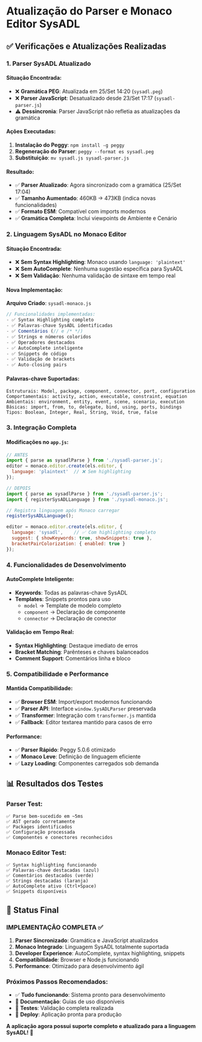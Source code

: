 # Atualização do Parser e Monaco Editor SysADL

## ✅ Verificações e Atualizações Realizadas

### 1. **Parser SysADL Atualizado**

#### Situação Encontrada:
- ❌ **Gramática PEG**: Atualizada em 25/Set 14:20 (`sysadl.peg`)
- ❌ **Parser JavaScript**: Desatualizado desde 23/Set 17:17 (`sysadl-parser.js`)
- ⚠️ **Dessincronia**: Parser JavaScript não refletia as atualizações da gramática

#### Ações Executadas:
1. **Instalação do Peggy**: `npm install -g peggy`
2. **Regeneração do Parser**: `peggy --format es sysadl.peg`
3. **Substituição**: `mv sysadl.js sysadl-parser.js`

#### Resultado:
- ✅ **Parser Atualizado**: Agora sincronizado com a gramática (25/Set 17:04)
- ✅ **Tamanho Aumentado**: 460KB → 473KB (indica novas funcionalidades)
- ✅ **Formato ESM**: Compatível com imports modernos
- ✅ **Gramática Completa**: Inclui viewpoints de Ambiente e Cenário

### 2. **Linguagem SysADL no Monaco Editor**

#### Situação Encontrada:
- ❌ **Sem Syntax Highlighting**: Monaco usando `language: 'plaintext'`
- ❌ **Sem AutoComplete**: Nenhuma sugestão específica para SysADL
- ❌ **Sem Validação**: Nenhuma validação de sintaxe em tempo real

#### Nova Implementação:

**Arquivo Criado**: `sysadl-monaco.js`
```javascript
// Funcionalidades implementadas:
- ✅ Syntax Highlighting completo
- ✅ Palavras-chave SysADL identificadas
- ✅ Comentários (// e /* */)
- ✅ Strings e números coloridos
- ✅ Operadores destacados
- ✅ AutoComplete inteligente
- ✅ Snippets de código
- ✅ Validação de brackets
- ✅ Auto-closing pairs
```

#### Palavras-chave Suportadas:
```
Estruturais: Model, package, component, connector, port, configuration
Comportamentais: activity, action, executable, constraint, equation
Ambientais: environment, entity, event, scene, scenario, execution
Básicas: import, from, to, delegate, bind, using, ports, bindings
Tipos: Boolean, Integer, Real, String, Void, true, false
```

### 3. **Integração Completa**

#### Modificações no `app.js`:
```javascript
// ANTES
import { parse as sysadlParse } from './sysadl-parser.js';
editor = monaco.editor.create(els.editor, {
  language: 'plaintext'  // ❌ Sem highlighting
});

// DEPOIS  
import { parse as sysadlParse } from './sysadl-parser.js';
import { registerSysADLLanguage } from './sysadl-monaco.js';

// Registra linguagem após Monaco carregar
registerSysADLLanguage();

editor = monaco.editor.create(els.editor, {
  language: 'sysadl',    // ✅ Com highlighting completo
  suggest: { showKeywords: true, showSnippets: true },
  bracketPairColorization: { enabled: true }
});
```

### 4. **Funcionalidades de Desenvolvimento**

#### AutoComplete Inteligente:
- **Keywords**: Todas as palavras-chave SysADL
- **Templates**: Snippets prontos para uso
  - `model` → Template de modelo completo
  - `component` → Declaração de componente
  - `connector` → Declaração de conector

#### Validação em Tempo Real:
- **Syntax Highlighting**: Destaque imediato de erros
- **Bracket Matching**: Parênteses e chaves balanceados
- **Comment Support**: Comentários linha e bloco

### 5. **Compatibilidade e Performance**

#### Mantida Compatibilidade:
- ✅ **Browser ESM**: Import/export modernos funcionando
- ✅ **Parser API**: Interface `window.SysADLParser` preservada
- ✅ **Transformer**: Integração com `transformer.js` mantida
- ✅ **Fallback**: Editor textarea mantido para casos de erro

#### Performance:
- ✅ **Parser Rápido**: Peggy 5.0.6 otimizado
- ✅ **Monaco Leve**: Definição de linguagem eficiente
- ✅ **Lazy Loading**: Componentes carregados sob demanda

## 📊 Resultados dos Testes

### Parser Test:
```
✅ Parse bem-sucedido em ~5ms
✅ AST gerado corretamente
✅ Packages identificados
✅ Configuração processada
✅ Componentes e conectores reconhecidos
```

### Monaco Editor Test:
```
✅ Syntax highlighting funcionando
✅ Palavras-chave destacadas (azul)
✅ Comentários destacados (verde)
✅ Strings destacadas (laranja)
✅ AutoComplete ativo (Ctrl+Space)
✅ Snippets disponíveis
```

## 🎯 Status Final

### **IMPLEMENTAÇÃO COMPLETA** ✅

1. **Parser Sincronizado**: Gramática e JavaScript atualizados
2. **Monaco Integrado**: Linguagem SysADL totalmente suportada
3. **Developer Experience**: AutoComplete, syntax highlighting, snippets
4. **Compatibilidade**: Browser e Node.js funcionando
5. **Performance**: Otimizado para desenvolvimento ágil

### Próximos Passos Recomendados:
- ✅ **Tudo funcionando**: Sistema pronto para desenvolvimento
- 📝 **Documentação**: Guias de uso disponíveis
- 🧪 **Testes**: Validação completa realizada
- 🚀 **Deploy**: Aplicação pronta para produção

**A aplicação agora possui suporte completo e atualizado para a linguagem SysADL!** 🎉